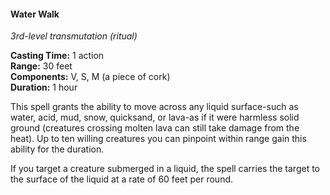#### Water Walk
<!-- markdownlint-disable link-image-reference-definitions -->
[_metadata_:spell_name]:- "Water Walk"
[_metadata_:spell_level]:- "3"
[_metadata_:spell_school]:- "transmutation"
[_metadata_:ritual]:- "true"
[_metadata_:casting_time_amount]:- "1"
[_metadata_:casting_time_unit]:- "action"
[_metadata_:range]:- "30 feet"
[_metadata_:target]:- "up to 10 willing creatures"
[_metadata_:components_verbal]:- "true"
[_metadata_:components_somatic]:- "true"
[_metadata_:components_material]:- "true"
[_metadata_:components_material_description]:- "a piece of cork"
[_metadata_:duration]:- "1 hour"
[_metadata_:concentration]:- "false"
[_metadata_:compared_to_wotc_srd_5.1]:- "mechanics_same_wording_different"
[_metadata_:compared_to_a5e_srd]:- "mechanics_different_wording_different"
<!-- markdownlint-disable-next-line no-emphasis-as-heading -->
_3rd-level transmutation (ritual)_

**Casting Time:** 1 action \
**Range:** 30 feet \
**Components:** V, S, M (a piece of cork) \
**Duration:** 1 hour

This spell grants the ability to move across any liquid surface-such as water, acid, mud, snow, quicksand, or lava-as if it were harmless solid ground (creatures crossing molten lava can still take damage from the heat).
Up to ten willing creatures you can pinpoint within range gain this ability for the duration.

If you target a creature submerged in a liquid, the spell carries the target to the surface of the liquid at a rate of 60 feet per round.
